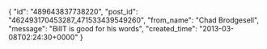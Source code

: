  {
   "id": "489643837738220",
   "post_id": "462493170453287_471533439549260",
   "from_name": "Chad Brodgesell",
   "message": "BillT is good for his words",
   "created_time": "2013-03-08T02:24:30+0000"
 }
